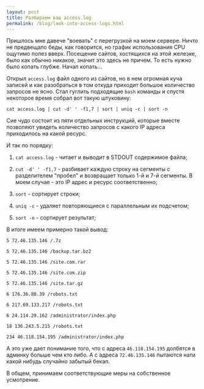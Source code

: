 ```yaml
---
layout: post
title: Разбираем ваш access.log
permalink: /blog/look-into-access-logs.html
---
```

Пришлось мне давече "воевать" с перегрузкой на моем сервере. Ничто не предвещало беды, как говорится, но график использования CPU ощутимо полез вверх. Посещение сайтов, хостящихся на этой железке, было как обычно никакое, значит это здесь не причем. То есть нужно было копать глубже.
Начал копать...

<!--more-->

Открыл `access.log` файл одного из сайтов, но в нем огромная куча записей и как разобраться в том откуда приходит большое количество запросов не ясно. Стал гуглить подходящие `bash` команды и  спустя некоторое время собрал вот такую штуковину:

```cat access.log | cut -d' ' -f1,7 | sort | uniq -c | sort -n```

Сие чудо состоит из пяти отдельных инструкций, которые вместе позволяют увидеть количество запросов с какого IP адреса приходилось на какой ресурс.

И так по порядку:

1. `cat access.log` - читает и выводит в STDOUT содержимое файла;

2. `cut -d' ' -f1,7` - разбивает каждую строку на сегменты с разделителем "пробел" и возвращает только 1-й и 7-й сегменты. В моем случае - это IP адрес и ресурс соответственно;

3. `sort` - сортирует строки;

4. `uniq -c` - удаляет повторяющиеся с параллельным их подсчетом;

5. `sort -n` - сортирует результат;

В итоге имеем примерно такой вывод:

```
5 72.46.135.146 /.7z

5 72.46.135.146 /backup.tar.bz2

5 72.46.135.146 /site.com.rar

5 72.46.135.146 /site.com.zip

5 72.46.135.146 /site.tar.gz

6 176.36.80.39 /robots.txt

6 217.69.133.217 /robots.txt

6 24.114.29.162 /administrator/index.php

18 136.243.5.215 /robots.txt

234 46.118.154.195 /administrator/index.php
```

А это уже дает понимание того, что с адреса `46.118.154.195` долбятся в админку больше чем кто либо. А с адреса `72.46.135.146` пытаются нати какой нибудь случайно забытый бекап.

В общем, принимаем соответствующие меры на собственное усмотрение.
